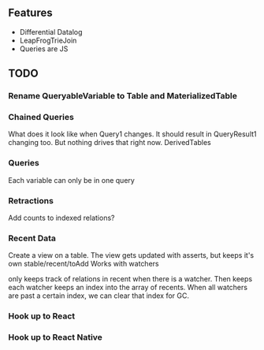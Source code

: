 ## Features

* Differential Datalog
* LeapFrogTrieJoin
* Queries are JS


## TODO

### Rename QueryableVariable to Table and MaterializedTable

### Chained Queries
What does it look like when Query1 changes. It should result in QueryResult1 changing too. But nothing drives that right now.
DerivedTables

### Queries
Each variable can only be in one query

### Retractions
Add counts to indexed relations?


### Recent Data
Create a view on a table. The view gets updated with asserts, but keeps it's own stable/recent/toAdd
Works with watchers

only keeps track of relations in recent when there is a watcher. Then keeps each watcher keeps an index into the array of recents.
When all watchers are past a certain index, we can clear that index for GC.

### Hook up to React


### Hook up to React Native